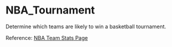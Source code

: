# NBA_Tournament
Determine which teams are likely to win a basketball tournament.

Reference: [NBA Team Stats Page](https://www.nba.com/stats/teams/traditional?Outcome=&SeasonType=Regular+Season&Season=2023-24)
